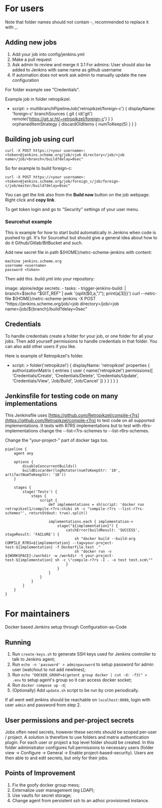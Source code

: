 # For users

Note that folder names should not contain -, recommended to replace it with \_.

## Adding new jobs

1. Add your job into config/jenkins.yml
2. Make a pull request
3. Ask admin to review and merge it
    3.1 For admins: User should also be added to Jenkins with same name as
    github username
4. If automation does not work ask admin to manually update the new configuration

For folder example see "Credentials".

Example job in folder retropikzel.

  - script: >
      multibranchPipelineJob('retropikzel/foreign-c') {
        displayName: 'foreign-c'
        branchSources {
          git {
              id('git')
              remote('https://git.sr.ht/~retropikzel/foreign-c')
          }
        }
        orphanedItemStrategy {
          discardOldItems {
              numToKeep(5)
          }
        }
      }

## Building job using curl

    curl -X POST https://<your username>:<token>@jenkins.scheme.org/job/<job directory>/job/<job name>/job/<branch>/build?delay=0sec"


So for example to build foreign-c:

    curl -X POST https://<your username>:<token>@jenkins.scheme.org/job/foreign_c/job/foreign-c/job/master/build?delay=0sec"

You can get the link also from the **Build now** button on the job webpage.
Right click and **copy link**.

To get token login and go to "Security" settings of your user menu.

### Sourcehut example

This is example for how to start build automatically in Jenkins when code is
pushed to git. It's for Sourcehut but should give a general idea about how to
do it Github/Gitlab/BitBucket and such.

Add new secret file in path ${HOME}/netrc-scheme-jenkins with content:

    machine jenkins.scheme.org
    username <username>
    password <token>

Then add this .build.yml into your repository:

   image: alpine/edge
   secrets:
     - <your secrets id>
     tasks:
         - trigger-jenkins-build: |
             branch=$(echo "$GIT_REF" | awk '{split($0,a,"/"); print(a[3])}')
             curl --netrc-file ${HOME}/netrc-scheme-jenkins -X POST "https://jenkins.scheme.org/job/<job directory>/job/<job name>/job/${branch}/build?delay=0sec"

## Credentials

To handle credentials create a folder for your job, or one folder for all your
jobs. Then add yourself permissions to handle credentials in that folder. You
can also add other users if you like.

Here is example of Retropikzel's folder.

  - script: >
      folder('retropikzel') {
        displayName: 'retropikzel'
        properties {
          authorizationMatrix {
            entries {
              user {
                name('retropikzel')
                permissions([ 'Credentials/Create', 'Credentials/Delete', 'Credentials/Update', 'Credentials/View', 'Job/Build', 'Job/Cancel' ])
              }
            }
          }
        }
      }

## Jenkinsfile for testing code on many implementations

This Jenkinsfile uses
[https://github.com/Retropikzel/compile-r7rs](https://github.com/Retropikzel/compile-r7rs)
to test code on all supported implementations. It tests with R7RS implementations
but to test with r6rs-implementations change the --list-r7rs-schemes to
--list-r6rs-schemes.

Change the "your-project-" part of docker tags too.

    pipeline {
        agent any

        options {
            disableConcurrentBuilds()
            buildDiscarder(logRotator(numToKeepStr: '10', artifactNumToKeepStr: '10'))
        }

        stages {
            stage('Tests') {
                steps {
                    script {
                        def implementations = sh(script: 'docker run retropikzel1/compile-r7rs:chibi sh -c "compile-r7rs --list-r7rs-schemes"', returnStdout: true).split()

                        implementations.each { implementation->
                            stage("${implementation}") {
                                catchError(buildResult: 'SUCCESS', stageResult: 'FAILURE') {
                                    sh "docker build --build-arg COMPILE_R7RS=${implementation} --tag=your-project-test-${implementation} -f Dockerfile.test ."
                                    sh "docker run -v ${WORKSPACE}:/workdir -w /workdir -t your-project-test-${implementation} sh -c \"compile-r7rs -I . -o test test.scm\""
                                }
                            }
                        }
                    }
                }
            }
        }
    }

# For maintainers

Docker based Jenkins setup through Configuration-as-Code

## Running

1. Run `create-keys.sh` to generate SSH keys used for Jenkins controller to talk to Jenkins agent;
2. Run `echo -n 'password' > adminpassword` to setup password for admin user (watchout to not add newlines);
3. Run `echo "DOCKER_GROUP=$(getent group docker | cut -d: -f3)" > .env` to setup agent's group so it can access docker socket;
4. Run `docker compose up -d`;
5. (Optionally) Add `update.sh` script to be run by cron periodically.

If all went well jenkins should be reachable on `localhost:8080`, login with user `admin` and password from step 2.

## User permissions and per-project secrets

Jobs often need secrets, however these secrets should be scoped per-user / project. A solution is therefore to use folders and matrix authentication plugin. For each user or project a top level folder should be created. In this folder administrator configures full permissions to necessary users (folder view -> Configure -> General -> Enable project-based-security). Users are then able to and edit secrets, but only for their jobs.

## Points of Improvement

1. Fix the goofy docker group mess;
2. Externalize user management (eg LDAP);
3. Use vaults for secret storage;
4. Change agent from persistent ssh to an adhoc provisioned instance.
